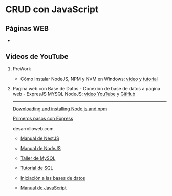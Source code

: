 # CRUD con JavaScript

## Páginas WEB

-

## Videos de YouTube

1. PreWork

   - Cómo Instalar NodeJS, NPM y NVM en Windows: [video](https://youtu.be/Z-Ofqd2yBCc?si=rlu2p10FVMyxSW9X) y [tutorial](/nvm.md)

2. Pagina web con Base de Datos - Conexión de base de datos a pagina web - ExpresJS MYSQL NodeJS: [video YouTube](https://youtu.be/hzFleWmeMZE?si=wpiSVG7_dgIUKEji) y [GitHub](https://github.com/devrrior/conectar-bd)


    ---
    [Downloading and installing Node.js and npm](https://docs.npmjs.com/downloading-and-installing-node-js-and-npm)

    [Primeros pasos con Express](https://desarrolloweb.com/articulos/primeros-pasos-express.html)

    desarrolloweb.com

    - [Manual de NestJS](https://desarrolloweb.com/manuales/manual-nestjs)

    -   [Manual de NodeJS](https://desarrolloweb.com/manuales/manual-nodejs.html)

    - [Taller de MySQL](https://desarrolloweb.com/manuales/taller-mysql.html)

    - [Tutorial de SQL](https://desarrolloweb.com/manuales/tutorial-sql.html)

    - [Iniciación a las bases de datos](https://desarrolloweb.com/manuales/iniciacion-bases-de-datos)

    - [Manual de JavaScript](https://desarrolloweb.com/manuales/manual-javascript.html)